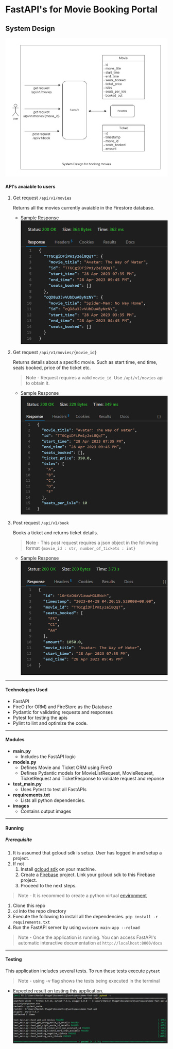 # FastAPI's for Movie Booking Portal

## System Design
![systen-design](images/system_design.jpg)

#### API's avaiable to users

1. Get request `/api/v1/movies`

    Returns all the movies currently avaiable in the Firestore database.

    - Sample Response
    ![](images/sample_get_all_movies_response.png)

2. Get request `/api/v1/movies/{movie_id}`

    Returns details about a specific movie. Such as start time, end time, seats booked, price of the ticket etc.

    > Note - 
    Request requires a valid `movie_id`. Use `/api/v1/movies` api to obtain it.

    - Sample Response
    ![](images/sample_get_one_movie_response.png)

3. Post request `/api/v1/book`
   
   Books a ticket and returns ticket details.

   > Note - This post request requires a json object in the following format `{movie_id : str, number_of_tickets : int}
   `

   -  Sample Response
    ![](images/sample_book_tickets_response.png)
---

#### Technologies Used
- FastAPI
- FireO (for ORM) and FireStore as the Database
- Pydantic for validating requests and responses
- Pytest for testing the apis
- Pylint to lint and optimize the code.

---

#### Modules
- **main.py**
  - Includes the FastAPI logic
- **models.py**
  - Defines Movie and Ticket ORM using FireO 
  - Defines Pydantic models for MovieListRequest, MovieRequest, TicketRequest and TicketResponse to validate request and reponse
- **test_main.py**
  - Uses Pytest to test all FastAPIs
- **requirements.txt**
  - Lists all python dependencies.
- **images**
  - Contains output images

---

#### Running

##### Prerequisite 
1. It is assumed that gcloud sdk is setup. User has logged in and setup a project.
2. If not 
   1. Install [gcloud sdk](https://cloud.google.com/sdk/docs/install) on your machine.
   2. Create a [Firebase](https://firebase.google.com/) project. Link your gcloud sdk to this Firebase project.
   3. Proceed to the next steps.

> Note - It is recommed to create a python virtual [environment](https://docs.python.org/3/library/venv.html)

> 

1. Clone this repo
2. `cd` into the repo directory
3. Execute the following to install all the dependencies. `pip install -r requirements.txt`
4. Run the FastAPI server by using `uvicorn main:app --reload`

> Note - Once the application is running. You can access FastAPI's automatic interactive documentation at `http://localhost:8000/docs`

---

#### Testing

This application includes several tests. To run these tests
execute `pytest`

> Note - using -v flag shows the tests being executed in the terminal

   -  Expected result on testing this application.
    ![](images/sample_pytest_output.png)